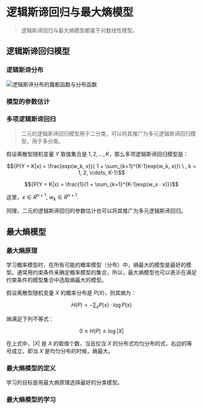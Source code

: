 # 逻辑斯谛回归与最大熵模型

> 逻辑斯谛回归与最大熵模型都属于对数线性模型。

## 逻辑斯谛回归模型

### 逻辑斯谛分布

![逻辑斯谛分布的魔都函数与分布函数](http://ofqm89vhw.bkt.clouddn.com/703eccd4a4d3296e129db467ca6a80c6.png)

### 模型的参数估计

### 多项逻辑斯谛回归

> 二元的逻辑斯谛回归模型用于二分类，可以将其推广为多元逻辑斯谛回归模型，用于多分类。

假设离散型随机变量 ${Y}$ 取值集合是 ${1, 2, ..., K}$，那么多项逻辑斯谛回归模型是：

$${P(Y = K|x) = \frac{exp(w_k, x)}{ 1 + \sum_{k=1}^{K-1}exp(w_k, x)}\ \  , k = 1, 2, \cdots, K-1}$$

$${P(Y = K|x) = \frac{1}{1 + \sum_{k=1}^{K-1}exp(w_x · x)}}$$

这里，${x \in R^{n+1},\ w_k \in R^{n+1}.}$

同理，二元的逻辑斯谛回归的参数估计也可以将其推广为多元逻辑斯谛回归。

## 最大熵模型

### 最大熵原理

学习概率模型时，在所有可能的概率模型（分布）中，熵最大的模型是最好的模型。通常用约束条件来确定概率模型的集合，所以，最大熵模型也可以表示在满足约束条件的模型集合中选取熵最大的模型。

假设离散型随机变量 ${X}$ 的概率分布是 ${P(X)}$，则其熵为：

$${H(P) = - \sum_{x} P(x) · \log P(x)}$$

熵满足下列不等式：

$${0 \leq H(P) \leq \log|X|}$$

在上式中，${|X|}$ 是 ${X}$ 的取值个数，当且仅当 ${X}$ 的分布式均匀分布的式，右边的等号成立，即当 ${X}$ 是均匀分布的时候，熵最大。

### 最大熵模型的定义

学习的目标是用最大熵原理选择最好的分类模型。

### 最大熵模型的学习